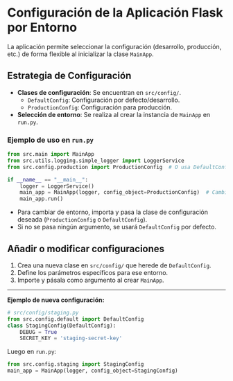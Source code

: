 # Configuración de la Aplicación Flask por Entorno

La aplicación permite seleccionar la configuración (desarrollo, producción, etc.) de forma flexible al inicializar la clase `MainApp`.

## Estrategia de Configuración

- **Clases de configuración**: Se encuentran en `src/config/`.
  - `DefaultConfig`: Configuración por defecto/desarrollo.
  - `ProductionConfig`: Configuración para producción.
- **Selección de entorno**: Se realiza al crear la instancia de `MainApp` en `run.py`.

### Ejemplo de uso en `run.py`

```python
from src.main import MainApp
from src.utils.logging.simple_logger import LoggerService
from src.config.production import ProductionConfig  # O usa DefaultConfig para desarrollo

if __name__ == "__main__":
    logger = LoggerService()
    main_app = MainApp(logger, config_object=ProductionConfig)  # Cambia aquí la configuración
    main_app.run()
```

- Para cambiar de entorno, importa y pasa la clase de configuración deseada (`ProductionConfig` o `DefaultConfig`).
- Si no se pasa ningún argumento, se usará `DefaultConfig` por defecto.

## Añadir o modificar configuraciones

1. Crea una nueva clase en `src/config/` que herede de `DefaultConfig`.
2. Define los parámetros específicos para ese entorno.
3. Importe y pásala como argumento al crear `MainApp`.

---

**Ejemplo de nueva configuración:**

```python
# src/config/staging.py
from src.config.default import DefaultConfig
class StagingConfig(DefaultConfig):
    DEBUG = True
    SECRET_KEY = 'staging-secret-key'
```

Luego en `run.py`:
```python
from src.config.staging import StagingConfig
main_app = MainApp(logger, config_object=StagingConfig)
```
